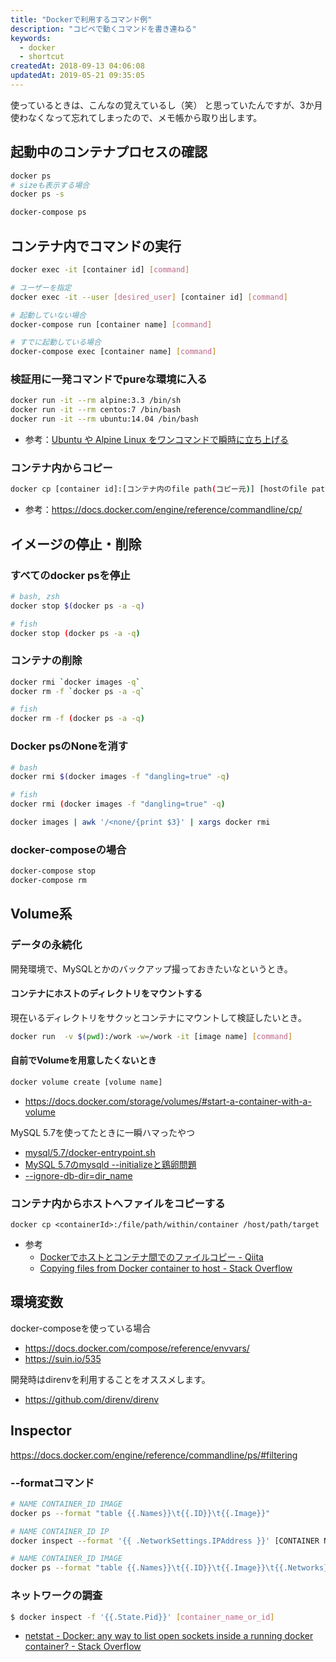 ```yaml
---
title: "Dockerで利用するコマンド例"
description: "コピペで動くコマンドを書き連ねる"
keywords:
  - docker
  - shortcut
createdAt: 2018-09-13 04:06:08
updatedAt: 2019-05-21 09:35:05
---
```


使っているときは、こんなの覚えているし（笑）
と思っていたんですが、3か月使わなくなって忘れてしまったので、メモ帳から取り出します。

## 起動中のコンテナプロセスの確認

```bash
docker ps
# sizeも表示する場合
docker ps -s
```

```bash
docker-compose ps
```


## コンテナ内でコマンドの実行

```bash
docker exec -it [container id] [command]

# ユーザーを指定
docker exec -it --user [desired_user] [container id] [command]
```

```bash
# 起動していない場合
docker-compose run [container name] [command]

# すでに起動している場合
docker-compose exec [container name] [command]
```

### 検証用に一発コマンドでpureな環境に入る

```bash
docker run -it --rm alpine:3.3 /bin/sh
docker run -it --rm centos:7 /bin/bash
docker run -it --rm ubuntu:14.04 /bin/bash
```


* 参考：[Ubuntu や Alpine Linux をワンコマンドで瞬時に立ち上げる](https://qiita.com/dtan4/items/3be396665f9305428f4f)

### コンテナ内からコピー

```bash
docker cp [container id]:[コンテナ内のfile path(コピー元)] [hostのfile path(コピー先)]
```

* 参考：<https://docs.docker.com/engine/reference/commandline/cp/>

## イメージの停止・削除

### すべてのdocker psを停止

```bash
# bash, zsh
docker stop $(docker ps -a -q)

# fish
docker stop (docker ps -a -q)
```

### コンテナの削除

```bash
docker rmi `docker images -q`
docker rm -f `docker ps -a -q`

# fish
docker rm -f (docker ps -a -q)
```

### Docker psのNoneを消す

```bash
# bash
docker rmi $(docker images -f "dangling=true" -q)

# fish
docker rmi (docker images -f "dangling=true" -q)

docker images | awk '/<none/{print $3}' | xargs docker rmi
```

### docker-composeの場合

```bash
docker-compose stop
docker-compose rm
```

## Volume系

### データの永続化

開発環境で、MySQLとかのバックアップ撮っておきたいなというとき。

#### コンテナにホストのディレクトリをマウントする

現在いるディレクトリをサクッとコンテナにマウントして検証したいとき。

```bash
docker run  -v $(pwd):/work -w=/work -it [image name] [command]
```

#### 自前でVolumeを用意したくないとき

```bash
docker volume create [volume name]
```

* https://docs.docker.com/storage/volumes/#start-a-container-with-a-volume

MySQL 5.7を使ってたときに一瞬ハマったやつ

* [mysql/5.7/docker-entrypoint.sh](https://github.com/docker-library/mysql/blob/master/5.7/docker-entrypoint.sh)
* [MySQL 5.7のmysqld --initializeと鶏卵問題](http://d.hatena.ne.jp/hirose31/20161004/1475582156)
* [--ignore-db-dir=dir_name](https://dev.mysql.com/doc/refman/5.7/en/server-options.html#option_mysqld_ignore-db-dir)

### コンテナ内からホストへファイルをコピーする

```
docker cp <containerId>:/file/path/within/container /host/path/target
```

* 参考
    * [Dockerでホストとコンテナ間でのファイルコピー \- Qiita](https://qiita.com/gologo13/items/7e4e404af80377b48fd5)
    * [Copying files from Docker container to host \- Stack Overflow](https://stackoverflow.com/questions/22049212/copying-files-from-docker-container-to-host)

## 環境変数

docker-composeを使っている場合

- https://docs.docker.com/compose/reference/envvars/
- https://suin.io/535

開発時はdirenvを利用することをオススメします。

- https://github.com/direnv/direnv

## Inspector

https://docs.docker.com/engine/reference/commandline/ps/#filtering

### --formatコマンド

```bash
# NAME CONTAINER_ID IMAGE
docker ps --format "table {{.Names}}\t{{.ID}}\t{{.Image}}"

# NAME CONTAINER_ID IP
docker inspect --format '{{ .NetworkSettings.IPAddress }}' [CONTAINER NAME]

# NAME CONTAINER_ID IMAGE
docker ps --format "table {{.Names}}\t{{.ID}}\t{{.Image}}\t{{.Networks}}\t"
```

### ネットワークの調査

```bash
$ docker inspect -f '{{.State.Pid}}' [container_name_or_id]
```

* [netstat \- Docker: any way to list open sockets inside a running docker container? \- Stack Overflow](https://stackoverflow.com/questions/40350456/docker-any-way-to-list-open-sockets-inside-a-running-docker-container)
